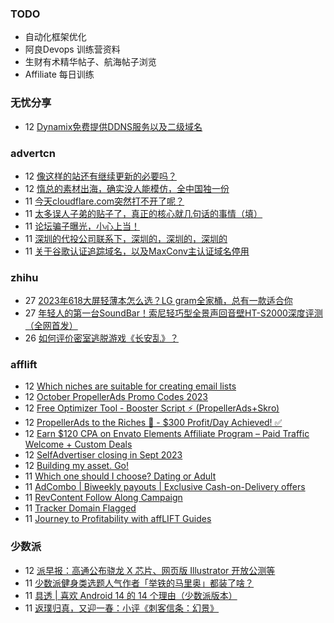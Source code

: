 ### TODO
-  自动化框架优化
-  阿良Devops 训练营资料
-  生财有术精华帖子、航海帖子浏览
-  Affiliate 每日训练

### 无忧分享
<!-- ruyo:START -->
-  12 [Dynamix免费提供DDNS服务以及二级域名](https://51.ruyo.net/18495.html)<!-- ruyo:END -->

### advertcn
<!-- advertcn:START -->
-  12 [像这样的站还有继续更新的必要吗？](https://www.advertcn.com/forum.php?mod=viewthread&tid=112466)
-  12 [惰总的素材出海，确实没人能模仿，全中国独一份](https://www.advertcn.com/forum.php?mod=viewthread&tid=112465)
-  11 [今天cloudflare.com突然打不开了呢？](https://www.advertcn.com/forum.php?mod=viewthread&tid=112462)
-  11 [太多误人子弟的贴子了，真正的核心就几句话的事情（填）](https://www.advertcn.com/forum.php?mod=viewthread&tid=112461)
-  11 [论坛骗子曝光，小心上当！](https://www.advertcn.com/forum.php?mod=viewthread&tid=112459)
-  11 [深圳的代投公司联系下，深圳的，深圳的，深圳的](https://www.advertcn.com/forum.php?mod=viewthread&tid=112456)
-  11 [关于谷歌认证追踪域名，以及MaxConv主认证域名停用](https://www.advertcn.com/forum.php?mod=viewthread&tid=112447)<!-- advertcn:END -->

### zhihu
<!-- zhihu:START -->
-  27 [2023年618大屏轻薄本怎么选？LG gram全家桶，总有一款适合你](http://zhuanlan.zhihu.com/p/632641888?utm_campaign=rss&utm_medium=rss&utm_source=rss&utm_content=title)
-  27 [年轻人的第一台SoundBar！索尼轻巧型全景声回音壁HT-S2000深度评测（全网首发）](http://zhuanlan.zhihu.com/p/630990296?utm_campaign=rss&utm_medium=rss&utm_source=rss&utm_content=title)
-  26 [如何评价密室逃脱游戏《长安乱》？](http://www.zhihu.com/question/563950552/answer/3045961312?utm_campaign=rss&utm_medium=rss&utm_source=rss&utm_content=title)<!-- zhihu:END -->

### afflift
<!-- afflift:START -->
-  12 [Which niches are suitable for creating email lists](https://afflift.com/f/threads/which-niches-are-suitable-for-creating-email-lists.11777/)
-  12 [October PropellerAds Promo Codes 2023](https://afflift.com/f/threads/october-propellerads-promo-codes-2023.11767/)
-  12 [Free Optimizer Tool - Booster Script ⚡ &lpar;PropellerAds+Skro&rpar;](https://afflift.com/f/threads/free-optimizer-tool-booster-script-%E2%9A%A1-propellerads-skro.11774/)
-  12 [PropellerAds to the Riches 🤑 - $300 Profit/Day Achieved! ✅](https://afflift.com/f/threads/propellerads-to-the-riches-%F0%9F%A4%91-300-profit-day-achieved-%E2%9C%85.11567/)
-  12 [Earn $120 CPA on Envato Elements Affiliate Program – Paid Traffic Welcome + Custom Deals](https://afflift.com/f/threads/earn-120-cpa-on-envato-elements-affiliate-program-%E2%80%93-paid-traffic-welcome-custom-deals.11770/)
-  12 [SelfAdvertiser closing in Sept 2023](https://afflift.com/f/threads/selfadvertiser-closing-in-sept-2023.11544/)
-  12 [Building my asset. Go!](https://afflift.com/f/threads/building-my-asset-go.11736/)
-  11 [Which one should I choose? Dating or Adult](https://afflift.com/f/threads/which-one-should-i-choose-dating-or-adult.11776/)
-  11 [AdCombo | Biweekly payouts | Exclusive Cash-on-Delivery offers](https://afflift.com/f/threads/adcombo-biweekly-payouts-exclusive-cash-on-delivery-offers.3509/)
-  11 [RevContent Follow Along Campaign](https://afflift.com/f/threads/revcontent-follow-along-campaign.11760/)
-  11 [Tracker Domain Flagged](https://afflift.com/f/threads/tracker-domain-flagged.10287/)
-  11 [Journey to Profitability with affLIFT Guides](https://afflift.com/f/threads/journey-to-profitability-with-afflift-guides.10148/)<!-- afflift:END -->

### 少数派
<!-- sspai:START -->
-  12 [派早报：高通公布骁龙 X 芯片、网页版 Illustrator 开放公测等](https://sspai.com/post/83511)
-  11 [少数派健身类选题人气作者「举铁的马里奥」都装了啥？](https://sspai.com/prime/story/zhuanglesha-231011)
-  11 [具透 | 喜欢 Android 14 的 14 个理由（少数派版本）](https://sspai.com/post/83501)
-  11 [返璞归真，又迎一春：小评《刺客信条：幻景》](https://sspai.com/post/83488)<!-- sspai:END -->
